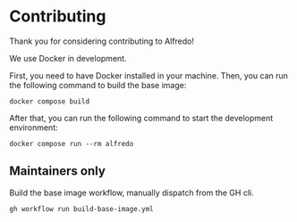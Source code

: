 # Contributing

Thank you for considering contributing to Alfredo!

We use Docker in development. 

First, you need to have Docker installed in your machine. 
Then, you can run the following command to build the base image:
```
docker compose build
```

After that, you can run the following command to start the development environment:
```
docker compose run --rm alfredo
```

## Maintainers only

Build the base image workflow, manually dispatch from the GH cli.
```
gh workflow run build-base-image.yml
```
